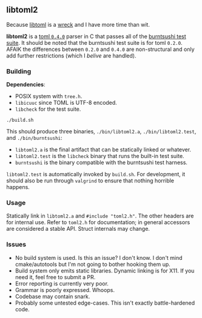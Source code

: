 ## libtoml2

Because [libtoml](https://github.com/ajwans/libtoml) is a [wreck](https://github.com/lye/libtoml/commit/325b71a5def3ce49fa75ce78036ce144486b6826) and I have more time than wit.

**libtoml2** is a [toml `0.4.0`](https://github.com/toml-lang/toml) parser in C that passes all of the [burntsushi test suite](https://github.com/BurntSushi/toml-test). It should be noted that the burntsushi test suite is for toml `0.2.0`. AFAIK the differences between `0.2.0` and `0.4.0` are non-structural and only add further restrictions (which I _belive_ are handled).

### Building

**Dependencies**:

 * POSIX system with `tree.h`.
 * `libicuuc` since TOML is UTF-8 encoded.
 * `libcheck` for the test suite.

```
./build.sh
```

This should produce three binaries, `./bin/libtoml2.a`, `./bin/libtoml2.test`, and `./bin/burntsushi`:

 * `libtoml2.a` is the final artifact that can be statically linked or whatever.
 * `libtoml2.test` is the `libcheck` binary that runs the built-in test suite.
 * `burntsushi` is the binary compatible with the burntsushi test harness.

`libtoml2.test` is automatically invoked by `build.sh`. For development, it should also be run through `valgrind` to ensure that nothing horrible happens.

### Usage

Statically link in `libtoml2.a` and `#include "toml2.h"`. The other headers are for internal use. Refer to `toml2.h` for documentation; in general accessors are considered a stable API. Struct internals may change.

### Issues

 * No build system is used. Is this an issue? I don't know. I don't mind cmake/autotools but I'm not going to bother hooking them up.
 * Build system only emits static libraries. Dynamic linking is for X11. If you need it, feel free to submit a PR.
 * Error reporting is currently very poor.
 * Grammar is poorly expressed. Whoops.
 * Codebase may contain snark.
 * Probably some untested edge-cases. This isn't exactly battle-hardened code.
